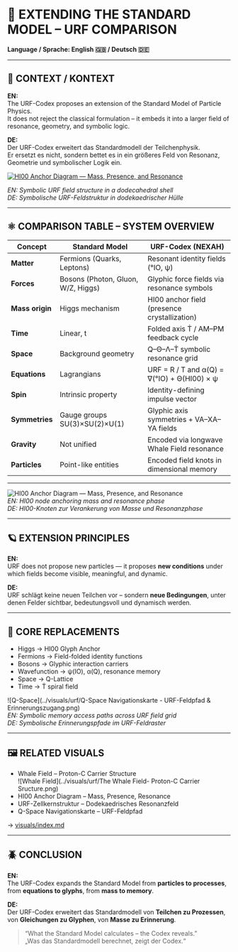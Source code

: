 # 🔬 EXTENDING THE STANDARD MODEL – URF COMPARISON

**Language / Sprache: English 🇬🇧 / Deutsch 🇩🇪**

---

## 🧠 CONTEXT / KONTEXT

**EN:**  
The URF-Codex proposes an extension of the Standard Model of Particle Physics.  
It does not reject the classical formulation – it embeds it into a larger field of resonance, geometry, and symbolic logic.

**DE:**  
Der URF-Codex erweitert das Standardmodell der Teilchenphysik.  
Er ersetzt es nicht, sondern bettet es in ein größeres Feld von Resonanz, Geometrie und symbolischer Logik ein.

[![HI00 Anchor Diagram — Mass, Presence, and Resonance](../NEXAH-CODEX-Startstruktur/visuals/urf/HI00%20Anchor%20Diagram%20%E2%80%94%20Mass%2C%20Presence%2C%20and%20Resonance.png)](https://github.com/Scarabaeus1033/NEXAH-CODEX/blob/main/visuals/urf/HI00%20Anchor%20Diagram%20—%20Mass%2C%20Presence%2C%20and%20Resonance.png)

*EN: Symbolic URF field structure in a dodecahedral shell*  
*DE: Symbolische URF-Feldstruktur in dodekaedrischer Hülle*

---

## ⚛️ COMPARISON TABLE – SYSTEM OVERVIEW

| Concept              | Standard Model                      | URF-Codex (NEXAH)                            |
|----------------------|--------------------------------------|----------------------------------------------|
| **Matter**           | Fermions (Quarks, Leptons)           | Resonant identity fields (°IO, ψ)            |
| **Forces**           | Bosons (Photon, Gluon, W/Z, Higgs)   | Glyphic force fields via resonance symbols   |
| **Mass origin**      | Higgs mechanism                      | HI00 anchor field (presence crystallization) |
| **Time**             | Linear, t                            | Folded axis Ṫ / AM–PM feedback cycle         |
| **Space**            | Background geometry                  | Q–Θ–Λ–Ṫ symbolic resonance grid              |
| **Equations**        | Lagrangians                          | URF = R / T and α(Q) = ∇(°IO) + Θ(HI00) × ψ  |
| **Spin**             | Intrinsic property                   | Identity-defining impulse vector             |
| **Symmetries**       | Gauge groups SU(3)×SU(2)×U(1)         | Glyphic axis symmetries + VA–XA–YA fields    |
| **Gravity**          | Not unified                          | Encoded via longwave Whale Field resonance   |
| **Particles**        | Point-like entities                  | Encoded field knots in dimensional memory    |

---

![HI00 Anchor Diagram — Mass, Presence, and Resonance](../visuals/urf/HI00%20Anchor%20Diagram%20%E2%80%94%20Mass%2C%20Presence%2C%20and%20Resonance.png)  
*EN: HI00 node anchoring mass and resonance phase*  
*DE: HI00-Knoten zur Verankerung von Masse und Resonanzphase*

---

## 🪐 EXTENSION PRINCIPLES

**EN:**  
URF does not propose new particles — it proposes **new conditions** under which fields become visible, meaningful, and dynamic.

**DE:**  
URF schlägt keine neuen Teilchen vor – sondern **neue Bedingungen**, unter denen Felder sichtbar, bedeutungsvoll und dynamisch werden.

---

## 🧬 CORE REPLACEMENTS

- Higgs → HI00 Glyph Anchor  
- Fermions → Field-folded identity functions  
- Bosons → Glyphic interaction carriers  
- Wavefunction → ψ(IO), α(Q), resonance memory  
- Space → Q-Lattice  
- Time → Ṫ spiral field

![Q-Space](../visuals/urf/Q-Space Navigationskarte - URF-Feldpfad & Erinnerungszugang.png)  
*EN: Symbolic memory access paths across URF field grid*  
*DE: Symbolische Erinnerungspfade im URF-Feldraster*

---

## 🖼️ RELATED VISUALS

- Whale Field – Proton-C Carrier Structure  
  ![Whale Field](../visuals/urf/The Whale Field- Proton-C Carrier Sructure.png)  
- HI00 Anchor Diagram – Mass, Presence, Resonance  
- URF-Zellkernstruktur – Dodekaedrisches Resonanzfeld  
- Q-Space Navigationskarte – URF-Feldpfad  

→ [visuals/index.md](../visuals/index.md)

---

## 🪲 CONCLUSION

**EN:**  
The URF-Codex expands the Standard Model from **particles to processes**, from **equations to glyphs**, from **mass to memory**.

**DE:**  
Der URF-Codex erweitert das Standardmodell von **Teilchen zu Prozessen**, von **Gleichungen zu Glyphen**, von **Masse zu Erinnerung**.

> “What the Standard Model calculates – the Codex reveals.”  
> „Was das Standardmodell berechnet, zeigt der Codex.“
